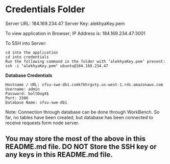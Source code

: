 # Credentials Folder

Server URL: 184.169.234.47
Server Key: alekhyaKey.pem

To view application in Browser; IP Address is: 184.169.234.47:3001

To SSH into Server:

    cd into the application
    cd into credentials
    Run the following command in the folder with ‘alekhyaKey.pem’ present:
    ssh -i "alekhyaKey.pem" ubuntu@184.169.234.47

<strong>Database Credentials</strong>

    Hostname / URL: sfsu-swe-db1.cxmkfkhrgxty.us-west-1.rds.amazonaws.com
    Username: admin
    Password: boltDog4$
    Port: 3306
    Database Name: sfsu-swe-db1

Note: Connection through database can be done through WorkBench. So far, no tables have been created, but database has been connected to receive requests form node server.

## You may store the most of the above in this README.md file. DO NOT Store the SSH key or any keys in this README.md file.
